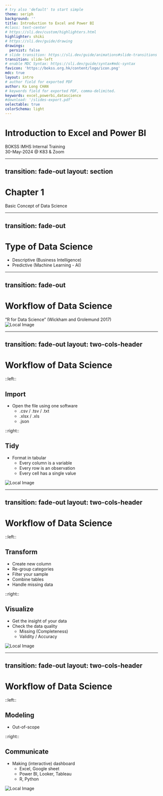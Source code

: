 ```yaml
---
# try also 'default' to start simple
theme: seriph
background: ''
title: Introduction to Excel and Power BI
#class: text-center
# https://sli.dev/custom/highlighters.html
highlighter: shiki
# https://sli.dev/guide/drawing
drawings:
  persist: false
# slide transition: https://sli.dev/guide/animations#slide-transitions
transition: slide-left
# enable MDC Syntax: https://sli.dev/guide/syntax#mdc-syntax
favicon: 'https://bokss.org.hk/content/logo/icon.png'
mdc: true
layout: intro
# author field for exported PDF
author: Ka Long CHAN
# keywords field for exported PDF, comma-delimited.
keywords: excel,powerbi,datascience
#download: '/slides-export.pdf'
selectable: true
colorSchema: light
---
```


# Introduction to Excel and Power BI

<style>
.slidev-layout h1 {
  margin-left: 0rem;
  font-size: 3.5rem
}
p {
  margin-top: 0rem;
  margin-bottom: 0rem;
  margin-left: 0rem;
  margin-right: 0rem;
}
</style>

BOKSS IMHS Internal Training

30-May-2024 @ K83 & Zoom

---
transition: fade-out
layout: section
---

# Chapter 1

Basic Concept of Data Science

---
transition: fade-out
---

# Type of Data Science

- Descriptive (Business Intelligence)
- Predictive (Machine Learning - AI)

---
transition: fade-out
---

# Workflow of Data Science

“R for Data Science” (Wickham and Grolemund 2017)

![Local Image](/data-science.png)

---
transition: fade-out
layout: two-cols-header
---

# Workflow of Data Science

<style>
    .two-cols-header {
    grid-template-rows: repeat(4, 1fr)
  }
</style>

::left::

## Import

- Open the file using one software
  - .csv / .tsv / .txt
  - .xlsx / .xls
  - .json

::right::

## Tidy

- Format in tabular
  - Every column is a variable
  - Every row is an observation
  - Every cell has a single value

![Local Image](/data-science.png)

---
transition: fade-out
layout: two-cols-header
---

# Workflow of Data Science

<style>
    .two-cols-header {
    grid-template-rows: repeat(4, 1fr)
  }
</style>

::left::

## Transform

- Create new column
- Re-group categories
- Filter your sample
- Combine tables
- Handle missing data

::right::

## Visualize

- Get the insight of your data
- Check the data quality
  - Missing (Completeness)
  - Validity / Accuracy

![Local Image](/data-science.png)

---
transition: fade-out
layout: two-cols-header
---

# Workflow of Data Science

<style>
    .two-cols-header {
    grid-template-rows: repeat(4, 1fr)
  }
</style>

::left::

## Modeling

- Out-of-scope


::right::

## Communicate

- Making (interactive) dashboard
  - Excel, Google sheet
  - Power BI, Looker, Tableau
  - R, Python

![Local Image](/data-science.png)
